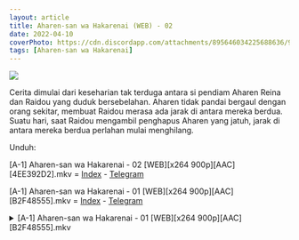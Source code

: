 ```yaml
---
layout: article
title: Aharen-san wa Hakarenai (WEB) - 02
date: 2022-04-10
coverPhoto: https://cdn.discordapp.com/attachments/895646034225688636/962460501156175872/mpv-shot0008.jpg
tags: [Aharen-san wa Hakarenai]
---
```


![](https://cdn.discordapp.com/attachments/895646034225688636/962460501156175872/mpv-shot0008.jpg)

Cerita dimulai dari keseharian tak terduga antara si pendiam Aharen Reina dan Raidou yang duduk bersebelahan.
Aharen tidak pandai bergaul dengan orang sekitar, membuat Raidou merasa ada jarak di antara mereka berdua.
Suatu hari, saat Raidou mengambil penghapus Aharen yang jatuh, jarak di antara mereka berdua perlahan mulai menghilang.

Unduh:

[A-1] Aharen-san wa Hakarenai - 02 [WEB][x264 900p][AAC][4EE392D2].mkv = [Index](https://proyek.a-1ddl.workers.dev/0:/Musim%20Semi%202022/%5BWEB%5D/%5BA-1%5D%20Aharen-san%20wa%20Hakarenai%20%5BWEB%5D%5Bx264%20900p%5D%5BAAC%5D/%5BA-1%5D%20Aharen-san%20wa%20Hakarenai%20-%2002%20%5BWEB%5D%5Bx264%20900p%5D%5BAAC%5D%5B4EE392D2%5D.mkv) - [Telegram](https://t.me/a1fansubweeklies/55)

[A-1] Aharen-san wa Hakarenai - 01 [WEB][x264 900p][AAC][B2F48555].mkv = [Index](https://proyek.a-1ddl.workers.dev/0:/Musim%20Semi%202022/%5BWEB%5D/%5BA-1%5D%20Aharen-san%20wa%20Hakarenai%20%5BWEB%5D%5Bx264%20900p%5D%5BAAC%5D/%5BA-1%5D%20Aharen-san%20wa%20Hakarenai%20-%2001%20%5BWEB%5D%5Bx264%20900p%5D%5BAAC%5D%5BB2F48555%5D.mkv) - [Telegram](https://t.me/a1fansubweeklies/53)


<details>
  <summary>[A-1] Aharen-san wa Hakarenai - 01 [WEB][x264 900p][AAC][B2F48555].mkv</summary>
    <a href="https://proyek.a-1ddl.workers.dev/0:/Musim%20Semi%202022/%5BWEB%5D/%5BA-1%5D%20Aharen-san%20wa%20Hakarenai%20%5BWEB%5D%5Bx264%20900p%5D%5BAAC%5D/%5BA-1%5D%20Aharen-san%20wa%20Hakarenai%20-%2001%20%5BWEB%5D%5Bx264%20900p%5D%5BAAC%5D%5BB2F48555%5D.mkv" class=target="_blank">Index</a>
    <a href="https://t.me/a1fansubweeklies/53" class=target="_blank">Telegram</a>
